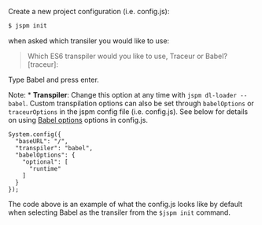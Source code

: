 Create a new project configuration (i.e. config.js):

```sh
$ jspm init
```
when asked which transiler you would like to use:

> Which ES6 transpiler would you like to use, Traceur or Babel? [traceur]:

Type Babel and press enter.

Note: * **Transpiler**: Change this option at any time with `jspm dl-loader --babel`. Custom transpilation options can also be set through `babelOptions` or `traceurOptions` in the jspm config file (i.e. config.js). See below for details on using [Babel options](https://babeljs.io/docs/usage/options/) options in config.js.

```
System.config({
  "baseURL": "/",
  "transpiler": "babel",
  "babelOptions": {
    "optional": [
      "runtime"
    ]
  }
});
```

The code above is an example of what the config.js looks like by default when selecting Babel as the transiler from the `$jspm init` command.




